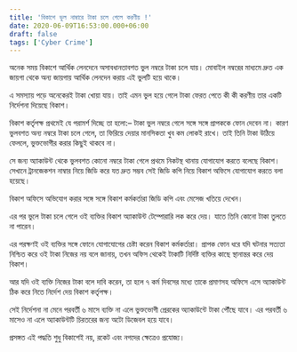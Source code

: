 ```yaml
---
title: 'বিকাশে ভুল নাম্বারে টাকা চলে গেলে করণীয় !'
date: 2020-06-09T16:53:00.000+06:00
draft: false
tags: ['Cyber Crime']
---
```


অনেক সময় বিকাশে আর্থিক লেনদেনে অসাবধানতাবশত ভুল নম্বরে টাকা চলে যায়। মোবাইল নম্বরের মাধ্যমে দ্রুত এক জায়গা থেকে অন্য জায়গায় আর্থিক লেনদেন করায় এই ভুলটি হয়ে থাকে।

  

এ সমস্যায় পড়ে অনেকেরই টাকা খোয়া যায়। তাই এমন ভুল হয়ে গেলে টাকা ফেরত পেতে কী কী করণীয় তার একটি নির্দেশনা দিয়েছে বিকাশ।

  

বিকাশ কর্তৃপক্ষ প্রথমেই যে পরামর্শ দিচ্ছে তা হলো:– টাকা ভুল নম্বরে গেলে সঙ্গে সঙ্গে প্রাপককে ফোন দেবেন না। কারণ ভুলবশত অন্য নম্বরে টাকা চলে গেলে, তা ফিরিয়ে দেয়ার মানসিকতা খুব কম লোকই রাখে। তাই তিনি টাকা উঠিয়ে ফেললে, ভুক্তভোগীর করার কিছুই থাকবে না।

  

সে জন্য অ্যাকাউন্ট থেকে ভুলবশত কোনো নম্বরে টাকা গেলে প্রথমে নিকটস্থ থানায় যোগাযোগ করতে বলেছে বিকাশ। সেখানে ট্রানজেকশন নাম্বার নিয়ে জিডি করে যত দ্রুত সম্ভব সেই জিডি কপি নিয়ে বিকাশ অফিসে যোগাযোগ করতে বলা হয়েছে।

  

বিকাশ অফিসে অভিযোগ করার সঙ্গে সঙ্গে বিকাশ কর্মকর্তারা জিডি কপি এবং মেসেজ খতিয়ে দেখেন।

  

এর পর ভুলে টাকা চলে গেলে ওই ব্যক্তির বিকাশ অ্যাকাউন্ট টেম্পোরারি লক করে দেয়। যাতে তিনি কোনো টাকা তুলতে না পারেন।

  

এর পরক্ষণই ওই ব্যক্তির সঙ্গে ফোনে যোগাযোগের চেষ্টা করেন বিকাশ কর্মকর্তারা। প্রাপক ফোন ধরে যদি ঘটনার সত্যতা নিশ্চিত করে ওই টাকা নিজের নয় বলে জানায়, তখন অফিস থেকেই টাকাটি নির্দিষ্ট ব্যক্তির কাছে স্থানান্তর করে দেয় বিকাশ।

  

আর যদি ওই ব্যক্তি নিজের টাকা বলে দাবি করেন, তা হলে ৭ কর্ম দিবসের মধ্যে তাকে প্রমাণসহ অফিসে এসে অ্যাকাউন্ট ঠিক করে নিতে নির্দেশ দেয় বিকাশ কর্তৃপক্ষ।

  

সেই নির্দেশনা না মেনে পরবর্তী ৬ মাসে ব্যক্তি না এলে ভুক্তভোগী প্রেরকের অ্যাকাউন্টে টাকা পৌঁছে যাবে। এর পরবর্তী ৬ মাসেও না এলে অ্যাকাউন্টটি চিরতরের জন্য অটো ডিজেবল হয়ে যাবে।

  

প্রসঙ্গত এই পদ্ধতি শুধু বিকাশেই নয়, রকেট এবং নগদের ক্ষেত্রেও প্রযোজ্য।